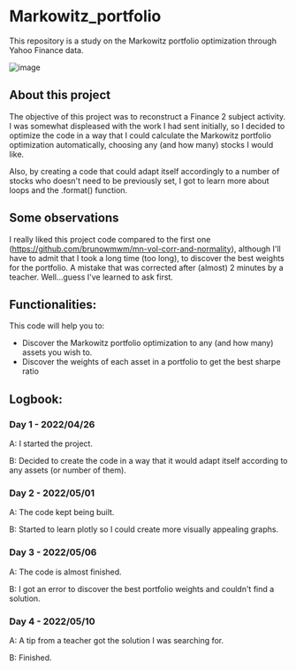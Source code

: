 # Markowitz_portfolio
This repository is a study on the Markowitz portfolio optimization through Yahoo Finance data.

![image](https://user-images.githubusercontent.com/76531495/167670098-f486d2fd-1020-4ba5-9453-0ae745c656c2.png)

## About this project

The objective of this project was to reconstruct a Finance 2 subject activity. I was somewhat displeased with the work I had sent initially, so I decided to optimize the code in a way that I could calculate the Markowitz portfolio optimization automatically, choosing any (and how many) stocks I would like.

Also, by creating a code that could adapt itself accordingly to a number of stocks who doesn't need to be previously set, I got to learn more about loops and the .format() function.

## Some observations

I really liked this project code compared to the first one (https://github.com/brunowmwm/mn-vol-corr-and-normality), although I'll have to admit that I took a long time (too long), to discover the best weights for the portfolio. A mistake that was corrected after (almost) 2 minutes by a teacher. Well...guess I've learned to ask first.

## Functionalities:

This code will help you to:
- Discover the Markowitz portfolio optimization to any (and how many) assets you wish to.
- Discover the weights of each asset in a portfolio to get the best sharpe ratio

## Logbook:

### Day 1 - 2022/04/26

A: I started the project.

B: Decided to create the code in a way that it would adapt itself according to any assets (or number of them).

### Day 2 - 2022/05/01

A: The code kept being built.

B: Started to learn plotly so I could create more visually appealing graphs.

### Day 3 - 2022/05/06

A: The code is almost finished.

B: I got an error to discover the best portfolio weights and couldn't find a solution.

### Day 4 - 2022/05/10

A: A tip from a teacher got the solution I was searching for.

B: Finished.
